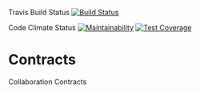 Travis Build Status
[![Build Status](https://travis-ci.org/Collaboration-Contracts/Contracts.svg?branch=master)](https://travis-ci.org/Collaboration-Contracts/Contracts)

Code Climate Status
[![Maintainability](https://api.codeclimate.com/v1/badges/a99a88d28ad37a79dbf6/maintainability)](https://codeclimate.com/github/codeclimate/codeclimate/maintainability)
[![Test Coverage](https://api.codeclimate.com/v1/badges/a99a88d28ad37a79dbf6/test_coverage)](https://codeclimate.com/github/codeclimate/codeclimate/test_coverage)

# Contracts
Collaboration Contracts
